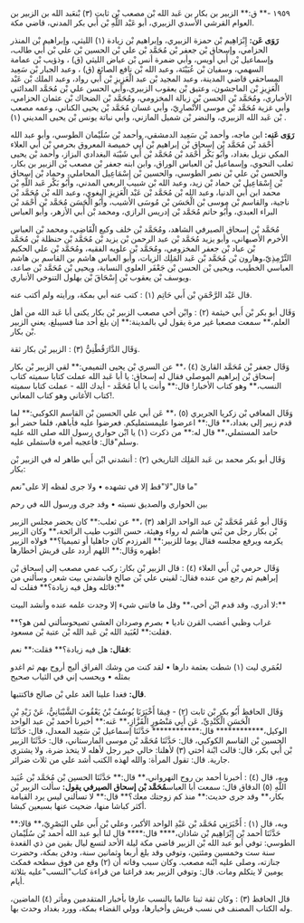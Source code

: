 ١٩٥٩ -** ق:** الزبير بن بكار بن عَبد الله بْن مصعب بْن ثابت (٣) بْنعَبد الله بن الزبير بن العوام القرشي الأسدي الزبيري، أبو عَبْد اللَّهِ بْن أَبي بكر المدني، قاضي مكة.

**رَوَى عَن:** إِبْرَاهِيم بْن حمزة الزبيري، وإبراهيم بْن زيادة (١) الليثي، وإبراهيم بْن المنذر الحزامي، وإسحاق بْن جعفر بْن مُحَمَّد بْن علي بْن الحسين بْن علي بْن أَبي طالب، وإسماعيل بْن أَبي أويس، وأبي ضمرة أنس بْن عياض الليثي (ق) ، وذؤيب بْن عمامة السهمي، وسفيان بْن عُيَيْنَة، وعبد الله بْن نافع الصائغ (ق) ، وعبد الجبار بْن سَعِيد المساحقي قاضي المدينة، وعبد المجيد بْن عبد الْعَزِيزِ بْن أَبي رواد، وعبد الملك بْن عَبْد الْعَزِيزِ بْن الماجشون، وعتيق بْن يعقوب الزبيري،وأبي الحسن علي بْن مُحَمَّد المدائني الأخباري، ومُحَمَّد بْن الحسن بْن زبالة المخزومي، ومُحَمَّد بْن الضحاك بْن عثمان الحزامي، وأبي غزية مُحَمَّد بْن موسى الأَنْصارِيّ، وأبي غسان مُحَمَّد بْن يحيى الكناني، وعمه مصعب بْن عَبد الله الزبيري، والنضر بْن شميل المازني، وأبي نباتة يونس بْن يحيى المديني (١) .

**رَوَى عَنه:** ابن ماجه، وأحمد بْن سَعِيد الدمشقي، وأحمد بْن سُلَيْمان الطوسي، وأبو عبد الله أَحْمَد بْن مُحَمَّد بْن إسحاق بْن إبراهيم بْن أَبي خميصة المعروق بحرمي بْن أَبي العلاء المكي نزيل بغداد، وأَبُو بَكْر أَحْمَد بْن مُحَمَّد بْن أَبي شَيْبَة البغدادي البزاز، وأحمد بْن يحيى ثعلب النحوي، وإسماعيل بْن العباس الوراق، وابن ابنه جعفر بْن مصعب بْن الزبير بن بكار، والحسن بْن علي بْن نصر الطوسي، والحسين بْن إِسْمَاعِيل المحاملي، وحماد بْن إسحاق بْن إِسْمَاعِيل بْن حماد بْن زيد، وعبد الله بْن شبيب الربعي المدني، وأَبُو بَكْر عَبد اللَّهِ بْن محمد ابن أَبي الدنيا، وعبد الله بْن مُحَمَّد بْن عَبْد الْعَزِيزِ البغوي، وعبد الله بْن مُحَمَّد بْن ناجية، والقاسم بْن موسى بْن الْحَسَن بْن مُوسَى الأشيب، وأَبُو الْحَسَن مُحَمَّد بْن أَحْمَد بْن البراء العبدي، وأَبُو حاتم مُحَمَّد بْن إدريس الرازي، ومحمد بْن أَبي الأزهر، وأبو العباس

مُحَمَّد بْن إسحاق الصيرفي الشاهد، ومُحَمَّد بْن خلف وكيع الْقَاضِي، ومحمد بْن العباس الأخرم الأصبهاني، وأبو يزيد مُحَمَّد بْن عبد الرحمن بْن يزيد بْن مُحَمَّد بْن حنظلة بْن مُحَمَّد بْن عباد بْن جعفر المخزومي، ومُحَمَّد بْن علويه الفقيه، ومُحَمَّد بْن علي الحكيم التِّرْمِذِيّ،وهارون بْن مُحَمَّد بْن عَبد المَلِك الزيات، وأبو العباس هاشم بن القاسم بن هاشم العباسي الخطيب، ويحيى بْن الحسن بْن جَعْفَر العلوي النسابة، ويحيى بْن مُحَمَّد بْن صاعد، ويوسف بْن يعقوب بْن إِسْحَاقَ بْن بهلول التنوخي الأنباري.

قال عَبْد الرَّحْمَنِ بْن أَبي حَاتِم (١) : كتب عنه أبي بمكة، ورأيته ولم أكتب عنه.

وَقَال أبو بكر بْن أَبي خيثمة (٢) : وابْن أخي مصعب الزبير بْن بكار يكنى أبا عَبد الله من أهل العلم،** سمعت مصعبا غير مرة يقول لي بالمدينة:** إن بلغ أحد منا فسيبلغ، يعني الزبير بْن بكار.

وَقَال الدَّارَقُطْنِيُّ (٣) : الزبير بْن بكار ثقة.

وَقَال جعفر بْن مُحَمَّد القارئ (٤) ،** عن السري بْن يحيى التميمي:** لقي الزبير بْن بكار إسحاق بْن إبراهيم الموصلي فقال له إسحاق: يا أبا عَبد الله عملت كتابا سميته كتاب النسب،** وهو كتاب الأخبار! قال:** وأنت يا أبا مُحَمَّد - أيدك الله - عملت كتابا سميته كتاب الأغاني وهو كتاب المعاني!.

وَقَال المعافي بْن زكريا الجريري (٥) ،** عَن أبي علي الحسين بْن القاسم الكوكبي:** لما قدم زبير إلى بغداد،** قال:** اعرضوا عليمستمليكم. فعرضوا عليه فأباهم، فلما حضر أبو حامد المستملي،** قال له:** من ذكرت (١) يا ابْن حواري رسول الله صلى الله عليه وسلم"قال: فأعجبه أمره فاستملى عليه.

وَقَال أبو بكر محمد بن عَبد المَلِك التاريخي (٢) : أنشدني ابْن أَبي طاهر له في الزبير بْن بكار:

ما قال"لا"قط إلا في تشهده • ولا جرى لفظه إلا على"نعم"

بين الحواري والصديق نسبته • وقد جرى ورسول الله في رحم

وَقَال أبو عُمَر مُحَمَّد بْن عبد الواحد الزاهد (٣) ،** عن ثعلب:** كان يحضر مجلس الزبير بْن بكار رجل من بْني هاشم له رواء وهيئة، حسن الثوب طيب الرائحة،** وكان الزبير يكرمه ويرفع مجلسه فقال يوما للزبير:** الفرزدم كان جاهليا أو تميميا؟** فولاه الزبير ظهره وَقَال:** اللهم أردد على قريش أخطارها!

وَقَال حرمي بْن أَبي العلاء (٤) : قال الزبير بْن بكار: ركب عمي مصعب إلي إسحاق بْن إبراهيم ثم رجع من عنده فقال: لقيني علي بْن صالح فانشدني بيت شعر، وسألني من قائله وهل فيه زيادة؟** فقلت له:**

لا أدري، وقد قدم ابْن أخي،** وقل ما فاتني شيء إلا وجدت علمه عنده وأنشد البيت:**

غراب وظبي أعضب القرن ناديا • بصرم وصردان العشي تصيحوسألني لمن هو؟** فقلت:** لعُبَيد الله بْن عَبد الله بْن عتبة بْن مسعود.

**فقال:** هل فيه زيادة؟** فقلت:** نعم:

لعُمَري ليت (١) شطت بعثمة دارها • لقد كنت من وشك الفراق أليج أروح بهم ثم اغدو بمثله • ويحسب إني في الثياب صحيح

**قال:** فغدا علينا الغد علي بْن صالح فاكتتبها.

وَقَال الحافظ أَبُو بكر بْن ثابت (٢) - فِيمَا أَخْبَرَنَا يُوسُفُ بْنُ يَعْقُوبَ الشَّيْبَانِيُّ، عَنْ زَيْدِ بْنِ الْحَسَنِ الْكُنْدِيِّ، عَن أَبِي مَنْصُورٍ الْقَزَّازِ،** عَنه:** أخبرنا أحمد بْن عبد الواحد الوكيل،************ قال:************ حَدَّثَنَا إسماعيل بْن سَعِيد المعدل، قال: حَدَّثَنَا الحسين بْن القاسم الكوكبي، قال: حَدَّثَنَا مُحَمَّد بْن موسى المارستاني، قال: حَدَّثَنَا الزبير بْن أَبي بكر، قال: قالت ابْنة أختي (٣) لأهلنا: خالي خير رجل لأهله لا يتخذ ضرة، ولا يشتري جارية. قال: تقول المرأة: والله لهذه الكتب أشد علي من ثلاث ضرائر.

وبه، قال (٤) : أخبرنا أحمد بن روح النهرواني،** قال:** حَدَّثَنَا الحسين بْن مُحَمَّد بْن عُبَيد اللَّهِ (٥) الدقاق قال: سمعت أبا العباس**مُحَمَّد بْن إسحاق الصيرفي يقول:** سألت الزبير بْن بكار،** وقد جرى حديث:** منذ كم زوجتك معك؟** قال:** لا تسألني ليس يرد القيامة أكثر كباشا منها، ضحيت عنها بسبعين كبشا.

وبه، قال (١) : أَخْبَرَنِي مُحَمَّد بْن عَبْدِ الواحد الأكبر، وعلي بْن أَبي علي البَصْرِيّ،** قالا:** حَدَّثَنَا أحمد بْن إِبْرَاهِيم بْن شاذان،**** قال:**** قال لنا أبو عبد الله أحمد بْن سُلَيْمان الطوسي: توفي أبو عبد الله بْن الزبير قاضي مكة ليلة الأحد لتسع ليال بقين من ذي القعدة سنة ست وخمسين ومئتين، وتوفي وقد بلغ أربعا وثمانين سنة، ودفن بمكة، وحضرت جنازته، وصلى عليه ابْنه مصعب. وكان سبب وفاته أن (٢) وقع من فوق سطحه فمكث يومين لا يتكلم ومات. قال: وتوفي الزبير بعد فراغنا من قراءة كتاب"النسب"عليه بثلاثة أيام.

قال الحافظ (٣) : وكان ثقة ثبتا عالما بالنسب عارفا بأخبار المتقدمين ومأثر (٤) الماضين، وله الكتاب المصنف في نسب قريش وأخبارها، وولي القضاء بمكة، وورد بغداد وحدث بها.